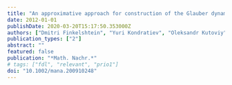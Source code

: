 ```yaml
---
title: "An approximative approach for construction of the Glauber dynamics in continuum"
date: 2012-01-01
publishDate: 2020-03-20T15:17:50.353000Z
authors: ["Dmitri Finkelshtein", "Yuri Kondratiev", "Oleksandr Kutoviy", "Elena Zhizhina"]
publication_types: ["2"]
abstract: ""
featured: false
publication: "*Math. Nachr.*"
# tags: ["fdl", "relevant", "prio1"]
doi: "10.1002/mana.200910248"
---
```


